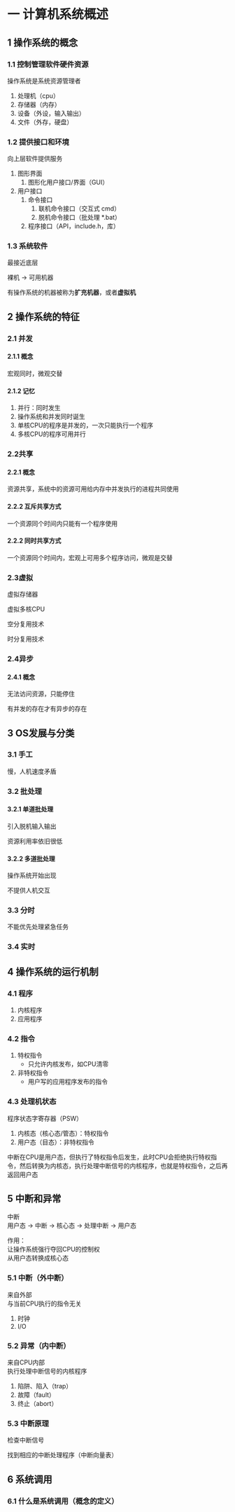 # 一 计算机系统概述

## 1 操作系统的概念

### 1.1 控制管理软件硬件资源

操作系统是系统资源管理者

1. 处理机（cpu）
2. 存储器（内存）
3. 设备（外设，输入输出）
4. 文件（外存，硬盘）

### 1.2 提供接口和环境

向上层软件提供服务

1. 图形界面
   1. 图形化用户接口/界面（GUI）
2. 用户接口
   1. 命令接口
      1. 联机命令接口（交互式 cmd）
      2. 脱机命令接口（批处理 \*.bat）
   2. 程序接口（API，include.h，库）

### 1.3 系统软件

最接近底层

 裸机 -&gt; 可用机器

有操作系统的机器被称为**扩充机器**，或者**虚拟机**

## **2 操作系统的特征**

### **2.1 并发**

#### 2.1.1 概念

宏观同时，微观交替

#### 2.1.2 记忆

1. 并行：同时发生
2. 操作系统和并发同时诞生
3. 单核CPU的程序是并发的，一次只能执行一个程序
4. 多核CPU的程序可用并行

### **2.2共享**

#### **2.2.1 概念**

资源共享，系统中的资源可用给内存中并发执行的进程共同使用

#### 2.2.2 互斥共享方式

一个资源同个时间内只能有一个程序使用

#### 2.2.2 同时共享方式

一个资源同个时间内，宏观上可用多个程序访问，微观是交替

### **2.3虚拟**

虚拟存储器

虚拟多核CPU

空分复用技术

时分复用技术

### **2.4异步**

#### 2.4.1 概念

无法访问资源，只能停住

有并发的存在才有异步的存在

## 3 OS发展与分类

### 3.1 手工

慢，人机速度矛盾

### 3.2 批处理

#### 3.2.1 单道批处理

引入脱机输入输出

资源利用率依旧很低

#### 3.2.2 多道批处理

操作系统开始出现

不提供人机交互

### 3.3 分时

不能优先处理紧急任务

### 3.4 实时

## 4 操作系统的运行机制

### 4.1 程序

1. 内核程序
2. 应用程序

### 4.2 指令

1. 特权指令
   * 只允许内核发布，如CPU清零
2. 非特权指令
   * 用户写的应用程序发布的指令

### 4.3 处理机状态

程序状态字寄存器（PSW）

1. 内核态（核心态/管态）：特权指令
2. 用户态（目态）：非特权指令

中断在CPU是用户态，但执行了特权指令后发生，此时CPU会拒绝执行特权指令，然后转换为内核态，执行处理中断信号的内核程序，也就是特权指令，之后再返回用户态

## 5 中断和异常

中断  
用户态 -&gt; 中断 -&gt; 核心态 -&gt; 处理中断 -&gt; 用户态

作用：  
让操作系统强行夺回CPU的控制权  
从用户态转换成核心态

### 5.1 中断（外中断）

来自外部  
与当前CPU执行的指令无关

1. 时钟
2. I/O

### 5.2 异常（内中断）

来自CPU内部  
执行处理中断信号的内核程序

1. 陷阱、陷入（trap）
2. 故障（fault）
3. 终止（abort）

### 5.3 中断原理

检查中断信号

找到相应的中断处理程序（中断向量表）

## 6 系统调用

### 6.1 什么是系统调用（概念的定义）

